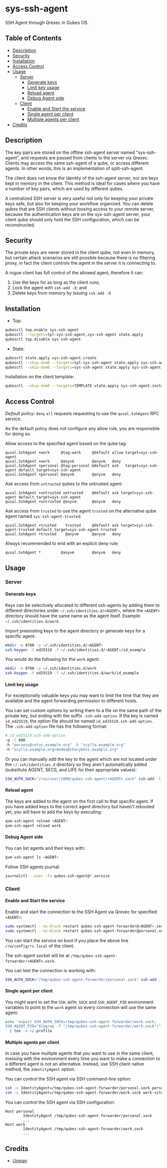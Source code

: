 # sys-ssh-agent

SSH Agent through Qrexec in Qubes OS.

## Table of Contents

* [Description](#description)
* [Security](#security)
* [Installation](#installation)
* [Access Control](#access-control)
* [Usage](#usage)
  * [Server](#server)
    * [Generate keys](#generate-keys)
    * [Limit key usage](#limit-key-usage)
    * [Reload agent](#reload-agent)
    * [Debug Agent side](#debug-agent-side)
  * [Client](#client)
    * [Enable and Start the service](#enable-and-start-the-service)
    * [Single agent per client](#single-agent-per-client)
    * [Multiple agents per client](#multiple-agents-per-client)
* [Credits](#credits)

## Description

The key pairs are stored on the offline ssh-agent server named
"sys-ssh-agent", and requests are passed from clients to the server via
Qrexec. Clients may access the same ssh-agent of a qube, or access different
agents. In other words, this is an implementation of split-ssh-agent.

The client does not know the identity of the ssh-agent server, nor are keys
kept in memory in the client. This method is ideal for cases where you have a
number of key pairs, which are used by different qubes.

A centralized SSH server is very useful not only for keeping your private keys
safe, but also for keeping your workflow organized. You can delete qubes that
are SSH clients without loosing access to your remote server, because the
authentication keys are on the sys-ssh-agent server, your client qube should
only hold the SSH configuration, which can be reconstructed.

## Security

The private keys are never stored in the client qube, not even in memory, but
certain attack scenarios are still possible because there is no filtering
proxy, in fact the client controls the agent in the server it is connecting
to.

A rogue client has full control of the allowed agent, therefore it can:

1. Use the keys for as long as the client runs;
2. Lock the agent with `ssh-add -X`; and
3. Delete keys from memory by issuing `ssh-add -D`

## Installation

- Top:
```sh
qubesctl top.enable sys-ssh-agent
qubesctl --targets=tpl-sys-ssh-agent,sys-ssh-agent state.apply
qubesctl top.disable sys-ssh-agent
```

- State:
<!-- pkg:begin:post-install -->
```sh
qubesctl state.apply sys-ssh-agent.create
qubesctl --skip-dom0 --targets=tpl-sys-ssh-agent state.apply sys-ssh-agent.install
qubesctl --skip-dom0 --targets=sys-ssh-agent state.apply sys-ssh-agent.configure
```
<!-- pkg:end:post-install -->

Installation on the client template:
```sh
qubesctl --skip-dom0 --targets=TEMPLATE state.apply sys-ssh-agent.install-client
```

## Access Control

_Default policy_: `deny` `all` requests requesting to use the
`qusal.SshAgent` RPC service.

As the default policy does not configure any allow rule, you are responsible
for doing so.

Allow access to the specified agent based on the qube tag:
```qrexecpolicy
qusal.SshAgent +work     @tag:work     @default allow target=sys-ssh-agent
qusal.SshAgent +work     @anyvm        @anyvm   deny
qusal.SshAgent +personal @tag:personal @default ask   target=sys-ssh-agent default_target=sys-ssh-agent
qusal.SshAgent +personal @anyvm        @anyvm   deny
```

Ask access from `untrusted` qubes to the untrusted agent:
```qrexecpolicy
qusal.SshAgent +untrusted untrusted    @default ask target=sys-ssh-agent default_target=sys-ssh-agent
qusal.SshAgent +untrusted @anyvm       @anyvm   deny
```

Ask access from `trusted` to use the agent `trusted` on the alternative qube agent named `sys-ssh-agent-trusted`:
```qrexecpolicy
qusal.SshAgent +trusted    trusted     @default ask target=sys-ssh-agent-trusted default_target=sys-ssh-agent-trusted
qusal.SshAgent +trusted    @anyvm      @anyvm   deny
```

Always recommended to end with an explicit deny rule:
```qrexecpolicy
qusal.SshAgent *         @anyvm        @anyvm   deny
```

## Usage

### Server

#### Generate keys

Keys can be selectively allocated to different ssh-agents by adding them to
different directories under `~/.ssh/identities.d/<AGENT>`, where the `<AGENT>`
directory should  have the same name as the agent itself. Example:
`~/.ssh/identities.d/work`.

Import preexisting keys to the agent directory or generate keys for a specific
agent:
```sh
mkdir -m 0700 -p ~/.ssh/identities.d/<AGENT>
ssh-keygen -t ed25519 -f ~/.ssh/identities.d/<AGENT>/id_example
```

You would do the following for the `work` agent:
```sh
mkdir -m 0700 -p ~/.ssh/identities.d/work
ssh-keygen -t ed25519 -f ~/.ssh/identities.d/work/id_example
```

#### Limit key usage

For exceptionally valuable keys you may want to limit the time that they are
available and the agent forwarding permission to different hosts.

You can set custom options by writing them to a file on the same path of the
private key, but ending with the suffix `.ssh-add-option`. If the key is named
`id_ed25519`, the option file should be named `id_ed25519.ssh-add-option`.
The `.ssh-add-option` file has the following format:
```sh
# id_ed25519.ssh-add-option
-q -t 600
-h "perseus@cetus.example.org" -h "scylla.example.org"
-h "scylla.example.org>medea@charybdis.example.org"
```

Or you can manually add the key to the agent which are not located under the
`~/.ssh/identities.d` directory so they aren't automatically added (substitute
AGENT, SECS, and LIFE for their appropriate values):
```sh
SSH_AUTH_SOCK="/run/user/1000/qubes-ssh-agent/<AGENT>.sock" ssh-add -t <SECS> -f <FILE>
```

#### Reload agent

The keys are added to the agent on the first call to that specific agent.
If you have added keys to the correct agent directory but haven't rebooted
yet, you will have to add the keys by executing:
```sh
qvm-ssh-agent reload <AGENT>
qvm-ssh-agent reload work
```

#### Debug Agent side

You can list agents and their keys with:
```sh
qvm-ssh-agent ls <AGENT>
```

Follow SSH agents journal:
```sh
journalctl --user -fu qubes-ssh-agent@*.service
```

### Client

#### Enable and Start the service

Enable and start the connection to the SSH Agent via Qrexec for specified
`<AGENT>`:
```sh
sudo systemctl --no-block restart qubes-ssh-agent-forwarder@<AGENT>.service
sudo systemctl --no-block restart qubes-ssh-agent-forwarder@personal.service
```
You can start the service on boot if you place the above line
`/rw/config/rc.local` of the client.

The ssh-agent socket will be at `/tmp/qubes-ssh-agent-forwarder/<AGENT>.sock`.

You can test the connection is working with:
```sh
SSH_AUTH_SOCK="/tmp/qubes-ssh-agent-forwarder/personal.sock" ssh-add -l
```

#### Single agent per client

You might want to set the `SSH_AUTH_SOCK` and `SSH_AGENT_PID` environment
variables to point to the `work` agent so every connection will use the same
agent:
```sh
echo 'export SSH_AUTH_SOCK=/tmp/qubes-ssh-agent-forwarder/work.sock;
SSH_AGENT_PID="$(pgrep -f "/tmp/qubes-ssh-agent-forwarder/work.sock")";
' | tee -a ~/.profile
```

#### Multiple agents per client

In case you have multiple agents that you want to use in the same client,
messing with the environment every time you want to make a connection to a
different agent is not an alternative. Instead, use SSH client native method,
the `IdentityAgent` option.

You can control the SSH agent via SSH command-line option:
```sh
ssh -o IdentityAgent=/tmp/qubes-ssh-agent-forwarder/personal.sock personal-site.com
ssh -o IdentityAgent=/tmp/qubes-ssh-agent-forwarder/work.sock work-site.com
```
You can control the SSH agent via SSH configuration:
```sshconfig
Host personal
        IdentityAgent /tmp/qubes-ssh-agent-forwarder/personal.sock
        ...
Host work
        IdentityAgent /tmp/qubes-ssh-agent-forwarder/work.sock
        ...
```

## Credits

- [Unman](https://github.com/unman/qubes-ssh-agent)
